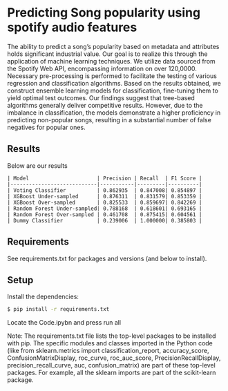 # Predicting Song popularity using spotify audio features

The ability to predict a song’s popularity based on metadata and attributes holds significant industrial value. Our goal is to realize this through the application of machine learning techniques. We utilize data sourced from the Spotify Web API, encompassing information on over 120,0000. Necessary pre-processing is performed to facilitate the testing of various regression and classification algorithms. Based on the results obtained, we construct ensemble learning models for classification, fine-tuning them to yield optimal test outcomes. Our findings suggest that tree-based algorithms generally deliver competitive results. However, due to the imbalance in classification, the models demonstrate a higher proficiency in predicting non-popular songs, resulting in a substantial number of false negatives for popular ones.

## Results
Below are our results

```
| Model                      | Precision | Recall  | F1 Score |
|----------------------------|-----------|---------|----------|
| Voting Classifier          | 0.862935  | 0.847008| 0.854897 |
| XGBoost Under-sampled      | 0.876311  | 0.831579| 0.853359 |
| XGBoost Over-sampled       | 0.825533  | 0.859697| 0.842269 |
| Random Forest Under-sampled| 0.788168  | 0.618601| 0.693165 |
| Random Forest Over-sampled | 0.461708  | 0.875415| 0.604561 |
| Dummy Classifier           | 0.239006  | 1.000000| 0.385803 |

```

## Requirements

See requirements.txt for packages and versions (and below to install).

## Setup

Install the dependencies:

```bash
$ pip install -r requirements.txt
```

Locate the Code.ipybn and press run all


Note: The requirements.txt file lists the top-level packages to be installed with pip. The specific modules and classes imported in the Python code (like from sklearn.metrics import classification_report, accuracy_score, ConfusionMatrixDisplay, roc_curve, roc_auc_score, PrecisionRecallDisplay, precision_recall_curve, auc, confusion_matrix) are part of these top-level packages. For example, all the sklearn imports are part of the scikit-learn package.